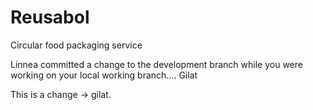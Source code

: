 # Reusabol
Circular food packaging service

Linnea committed a change to the development branch while you were working on your local working branch....
Gilat

This is a change -> gilat.

